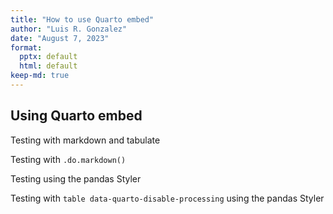 ```yaml
---
title: "How to use Quarto embed"
author: "Luis R. Gonzalez"
date: "August 7, 2023"
format: 
  pptx: default
  html: default
keep-md: true
---
```





## Using Quarto embed

Testing with markdown and tabulate

<!-- 12A0366C|/workspaces/hello_quarto/hello_quarto.qmd|:testing.ipynb#tbl-test |  | echo:false,warning:false,asis:true,eval:false -->

Testing with `.do.markdown()`

<!-- 12A0366C|/workspaces/hello_quarto/hello_quarto.qmd|:testing.ipynb#tbl-test-to-markdown-option |  | echo:false,warning:false,asis:true,eval:false -->

Testing using the pandas Styler

<!-- 12A0366C|/workspaces/hello_quarto/hello_quarto.qmd|:testing.ipynb#tbl-test-to-markdown-pandas-styler |  | echo:false,warning:false,asis:true,eval:false -->

Testing with `table data-quarto-disable-processing` using the pandas Styler

<!-- 12A0366C|/workspaces/hello_quarto/hello_quarto.qmd|:testing.ipynb#tbl-test-to-markdown-option-quarto-disable |  | echo:false,warning:false,asis:true,eval:false -->